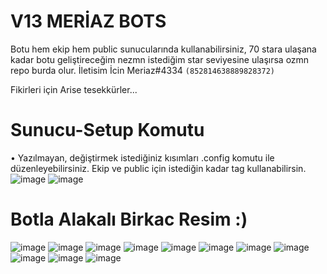 # V13 MERİAZ BOTS
Botu hem ekip hem public sunucularında kullanabilirsiniz,
70 stara ulaşana kadar botu geliştireceğim nezmn istediğim star seviyesine ulaşırsa ozmn repo burda olur. İletisim İcin Meriaz#4334 `(852814638889828372)`

Fikirleri için Arise tesekkürler...

# Sunucu-Setup Komutu 
• Yazılmayan, değiştirmek istediğiniz kısımları .config komutu ile düzenleyebilirsiniz. Ekip ve public için istediğin kadar tag kullanabilirsin.
![image](https://user-images.githubusercontent.com/89699487/172847776-168e7324-4cee-4e35-b733-a9a062a53b8e.png) ![image](https://user-images.githubusercontent.com/89699487/172855390-fd17b0ca-d2e6-4820-96a7-19076f002439.png)




# Botla Alakalı Birkac Resim :)

![image](https://user-images.githubusercontent.com/89699487/172850103-9bc920f6-4226-41ca-967e-eb48cb186b90.png)
![image](https://user-images.githubusercontent.com/89699487/172850279-aa08b6f6-a3aa-40ba-8528-0b7c753fb616.png)
![image](https://user-images.githubusercontent.com/89699487/172850181-707f3c9b-4ca4-407e-845f-fb16d0544aa7.png)
![image](https://user-images.githubusercontent.com/89699487/172850214-b79486b5-ca2e-473d-8b2d-c30a60640532.png)
![image](https://user-images.githubusercontent.com/89699487/172850314-53c8b6f7-273b-4deb-89cf-a3f08f2fc421.png)
![image](https://user-images.githubusercontent.com/89699487/172850415-e3dcd356-07c0-4d9d-9176-164c52ccb5db.png)
![image](https://user-images.githubusercontent.com/89699487/172850573-046bfac0-9d99-4ac9-a142-bf7ee600cb99.png)
![image](https://user-images.githubusercontent.com/89699487/169306512-95610e87-b026-48f2-bb24-728a0c7d10be.png)
![image](https://user-images.githubusercontent.com/89699487/172851093-ea3d159b-4e83-416f-9a76-4c90a4b97648.png)
![image](https://user-images.githubusercontent.com/89699487/172851697-6470325e-646f-4629-849a-d70da8562d68.png)
![image](https://user-images.githubusercontent.com/89699487/172854683-fde61bf0-97d3-4ae2-9c99-cba4dec8745f.png)
